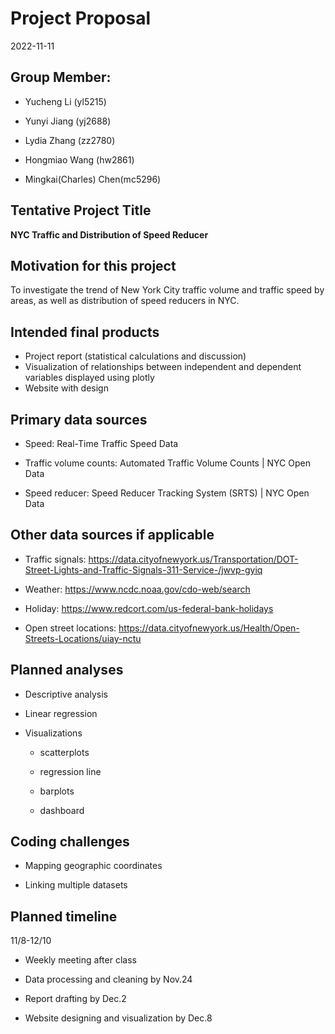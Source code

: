 Project Proposal
================
2022-11-11

## Group Member:

-   Yucheng Li (yl5215)

-   Yunyi Jiang (yj2688)

-   Lydia Zhang (zz2780)

-   Hongmiao Wang (hw2861)

-   Mingkai(Charles) Chen(mc5296)

## Tentative Project Title

**NYC Traffic and Distribution of Speed Reducer**

## Motivation for this project

To investigate the trend of New York City traffic volume and traffic
speed by areas, as well as distribution of speed reducers in NYC.

## Intended final products

-   Project report (statistical calculations and discussion)
-   Visualization of relationships between independent and dependent
    variables displayed using plotly
-   Website with design

## Primary data sources

-   Speed: Real-Time Traffic Speed Data

-   Traffic volume counts: Automated Traffic Volume Counts \| NYC Open
    Data

-   Speed reducer: Speed Reducer Tracking System (SRTS) \| NYC Open Data

## Other data sources if applicable

-   Traffic signals:
    <https://data.cityofnewyork.us/Transportation/DOT-Street-Lights-and-Traffic-Signals-311-Service-/jwvp-gyiq>

-   Weather: <https://www.ncdc.noaa.gov/cdo-web/search>

-   Holiday: <https://www.redcort.com/us-federal-bank-holidays>

-   Open street locations:
    <https://data.cityofnewyork.us/Health/Open-Streets-Locations/uiay-nctu>

## Planned analyses

-   Descriptive analysis

-   Linear regression

-   Visualizations

    -   scatterplots

    -   regression line

    -   barplots

    -   dashboard

## Coding challenges

-   Mapping geographic coordinates

-   Linking multiple datasets

## Planned timeline

11/8-12/10

-   Weekly meeting after class

-   Data processing and cleaning by Nov.24

-   Report drafting by Dec.2

-   Website designing and visualization by Dec.8

